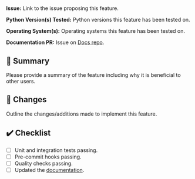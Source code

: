 # <Feature Title>

**Issue:** Link to the issue proposing this feature.

**Python Version(s) Tested:** Python versions this feature has been tested on.

**Operating System(s):** Operating systems this feature has been tested on.

**Documentation PR:** Issue on [Docs repo](https://github.com/simvue-io/docs).

## 📝 Summary

Please provide a summary of the feature including why it is beneficial to other users.

## 🔄 Changes

Outline the changes/additions made to implement this feature.

## ✔️ Checklist
- [ ] Unit and integration tests passing.
- [ ] Pre-commit hooks passing.
- [ ] Quality checks passing.
- [ ] Updated the [documentation](https://github.com/simvue-io/docs).
